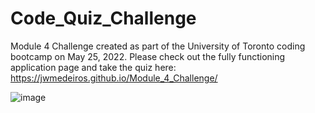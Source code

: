 # Code_Quiz_Challenge

Module 4 Challenge created as part of the University of Toronto coding bootcamp on May 25, 2022.
Please check out the fully functioning application page and take the quiz here: https://jwmedeiros.github.io/Module_4_Challenge/

![image](https://user-images.githubusercontent.com/44784107/170399942-cfb86808-924d-48f6-ab22-8c733ef7d3d3.png)

